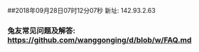##2018年09月28日07时12分07秒 新址: 142.93.2.63
### 兔友常见问题及解答: https://github.com/wanggonging/d/blob/w/FAQ.md
